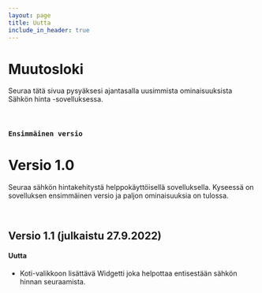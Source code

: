 ```yaml
---
layout: page
title: Uutta
include_in_header: true
---
```


# Muutosloki
Seuraa tätä sivua pysyäksesi ajantasalla uusimmista ominaisuuksista Sähkön hinta -sovelluksessa.

<br>

### `Ensimmäinen versio`
# **Versio 1.0**
Seuraa sähkön hintakehitystä helppokäyttöisellä sovelluksella. Kyseessä on sovelluksen ensimmäinen versio ja paljon ominaisuuksia on tulossa.

<br>

## **Versio 1.1 (julkaistu 27.9.2022)**

#### Uutta
- Koti-valikkoon lisättävä Widgetti joka helpottaa entisestään sähkön hinnan seuraamista.

<br>
